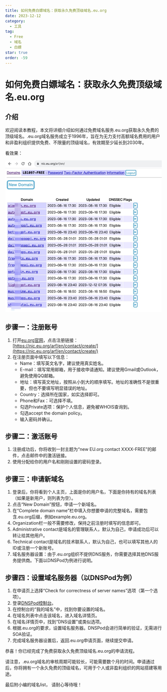 ```yaml
---
title: 如何免费白嫖域名：获取永久免费顶级域名.eu.org
date: 2023-12-12
category:
  - 工具
tag:
  - Free
  - 域名
  - 白嫖
star: true
order: -59
---
```

# 如何免费白嫖域名：获取永久免费顶级域名.eu.org

## 介绍

欢迎阅读本教程，本文将详细介绍如何通过免费域名服务.eu.org获取永久免费的顶级域名。.eu.org域名服务成立于1996年，旨在为无力支付高额域名费用的用户和非盈利组织提供免费、不限量的顶级域名，有效期至少延长到2030年。

看效果：

![](/img/eu.org-freedomain.jpg)

## 步骤一：注册账号

1. 打开[eu.org官网](https://nic.eu.org/)，点击注册链接：[https://nic.eu.org/arf/en/contact/create/](https://nic.eu.org/arf/en/contact/create/)
2. 在注册页面中填写以下信息：
    - Name：填写英文名字，建议使用真实姓名。
    - E-mail：填写常用邮箱，用于接收申请通知。建议使用Gmail或Outlook，避免使用QQ邮箱。
    - 地址：填写英文地址，按照从小到大的顺序填写。地址的准确性不是很重要，但也不要填写明显错误的地址。
    - Country：选择所在国家，如实选择即可。
    - Phone和Fax：可选择不填。
    - 勾选Private选项：保护个人信息，避免被WHOIS查询到。
    - 勾选accept the domain policy。
    - 输入密码并确认。

## 步骤二：激活账号

1. 注册成功后，你将收到一封主题为“new EU.org contact XXXX-FREE”的邮件，点击邮件中的激活链接。
2. 使用分配给你的用户名和刚刚设置的密码登录。

## 步骤三：申请新域名

1. 登录后，你将看到个人主页，上面是你的用户名，下面是你持有的域名列表（如果是新用户，则列表为空）。
2. 点击“New Domain”按钮，申请一个新域名。
3. 在“Complete domain name”栏中填入你想要申请的完整域名，需要包含.eu.org后缀，例如example.eu.org。
4. Organization栏一般不需要修改，保持之前注册时填写的信息即可。
5. Administrative contact是域名的管理联系人，默认为自己，申请成功后可以转让给其他用户。
6. Technical contact是域名的技术联系人，默认为自己，也可以填写其他人的ID或注册一个新账号。
7. 域名服务器设置：由于.eu.org组织不提供DNS服务，你需要选择其他DNS服务提供商。下面以DNSPod为例进行说明。

## 步骤四：设置域名服务器（以DNSPod为例）

1. 在申请页上选择“Check for correctness of server names”选项（第一个选项）。
2. 登录[DNSPod控制台](https://console.dnspod.cn/dns/list)。
3. 在控制台的“我的域名”中，找到你要设置的域名。
4. 在域名列表中点击该域名，进入域名详情页。
5. 在域名详情页中，找到“DNS设置”或类似选项。
6. 根据.eu.org的要求，设置域名服务器。DNSPod会进行简单的验证，无需进行SOA验证。
7. 完成域名服务器设置后，返回.eu.org申请页面，继续提交申请。

恭喜！你已经完成了免费获取永久免费顶级域名.eu.org的申请流程。

请注意，.eu.org域名的审核周期可能较长，可能需要数个月的时间。申请通过后，你将拥有一个永久免费的顶级域名，可用于个人或非盈利组织的网站搭建等用途。

最后附小编的域名list， 请耐心等待哦！

